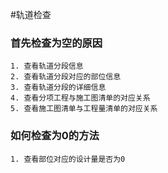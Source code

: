 #轨道检查

### 首先检查为空的原因

    1. 查看轨道分段信息
    2. 查看轨道分段对应的部位信息
    3. 查看轨道分段的详细信息
    4. 查看分项工程与施工图清单的对应关系
    5. 查看施工图清单与工程量清单的对应关系
    
### 如何检查为0的方法
    1. 查看部位对应的设计量是否为0
